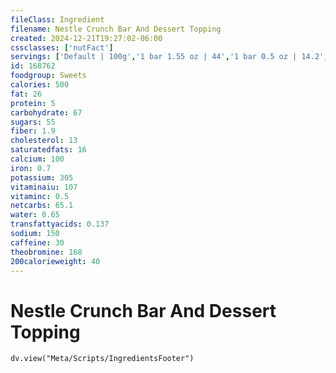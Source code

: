 ```yaml
---
fileClass: Ingredient
filename: Nestle Crunch Bar And Dessert Topping
created: 2024-12-21T19:27:02-06:00
cssclasses: ['nutFact']
servings: ['Default | 100g','1 bar 1.55 oz | 44','1 bar 0.5 oz | 14.2','1 serving 4 fun size bars | 41','2 tbsp | 24']
id: 168762
foodgroup: Sweets
calories: 500
fat: 26
protein: 5
carbohydrate: 67
sugars: 55
fiber: 1.9
cholesterol: 13
saturatedfats: 16
calcium: 100
iron: 0.7
potassium: 305
vitaminaiu: 107
vitaminc: 0.5
netcarbs: 65.1
water: 0.65
transfattyacids: 0.137
sodium: 150
caffeine: 30
theobromine: 168
200calorieweight: 40
---
```


# Nestle Crunch Bar And Dessert Topping

```dataviewjs
dv.view("Meta/Scripts/IngredientsFooter")
```